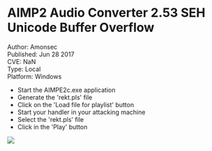 AIMP2 Audio Converter 2.53 SEH Unicode Buffer Overflow
======================================================

Author: Amonsec</br>
Published: Jun 28 2017</br>
CVE: NaN</br>
Type: Local</br>
Platform: Windows</br>

- Start the AIMPE2c.exe application
- Generate the 'rekt.pls' file
- Click on the 'Load file for playlist' button
- Start your handler in your attacking machine
- Select the 'rekt.pls' file
- Click in the 'Play' button

![](http://i.imgur.com/dPmpt3P.png)
